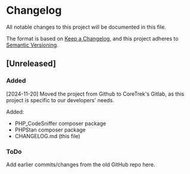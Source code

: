 # Changelog

All notable changes to this project will be documented in this file.

The format is based on [Keep a Changelog](https://keepachangelog.com/en/1.1.0/),
and this project adheres to [Semantic Versioning](https://semver.org/spec/v2.0.0.html).

## [Unreleased]

### Added

[2024-11-20]
Moved the project from Github to CoreTrek's Gitlab, as this project is specific to our developers' needs.

Added:
- PHP_CodeSniffer composer package
- PHPStan composer package
- CHANGELOG.md (this file)

### ToDo

Add earlier commits/changes from the old GitHub repo here.
